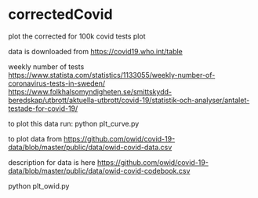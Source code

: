 # correctedCovid
plot the corrected for 100k covid tests plot

data is downloaded from
https://covid19.who.int/table

weekly number of tests
https://www.statista.com/statistics/1133055/weekly-number-of-coronavirus-tests-in-sweden/
https://www.folkhalsomyndigheten.se/smittskydd-beredskap/utbrott/aktuella-utbrott/covid-19/statistik-och-analyser/antalet-testade-for-covid-19/

to plot this data run:
python plt_curve.py

to plot data from
https://github.com/owid/covid-19-data/blob/master/public/data/owid-covid-data.csv

description for data is here
https://github.com/owid/covid-19-data/blob/master/public/data/owid-covid-codebook.csv

python plt_owid.py
